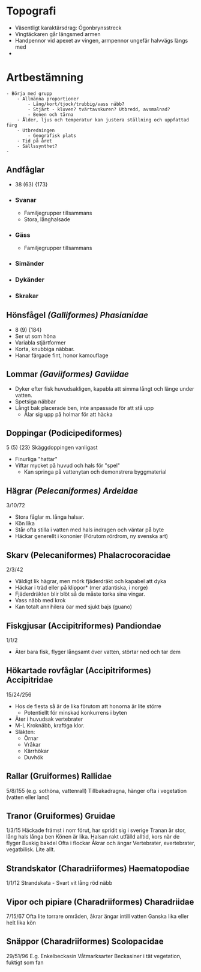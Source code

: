 # Topografi
- Väsentligt karaktärsdrag: Ögonbrynsstreck
- Vingtäckaren går längsmed armen
- Handpennor vid apexet av vingen, armpennor ungefär halvvägs längs med 
- 
# Artbestämning
	- Börja med grupp
		- Allmänna proportioner
			- Lång/kort/tjock/trubbig/vass näbb?
			- Stjärt - kluven? tvärtavskuren? Utbredd, avsmalnad?
			- Benen och tårna
		- Ålder, ljus och temperatur kan justera ställning och uppfattad färg
		- Utbredningen
			- Geografisk plats
		- Tid på året
		- Sällssynthet?
	-
	
## Andfåglar
- 38 (63) {173}
- ### Svanar
	- Familjegrupper tillsammans
	- Stora, långhalsade
- ### Gäss
	- Familjegrupper tillsammans
- ### Simänder
- ### Dykänder
- ### Skrakar
## Hönsfågel *(Galliformes) Phasianidae*
- 8 (9) {184}
- Ser ut som höna
- Variabla stjärtformer
- Korta, knubbiga näbbar.
- Hanar färgade fint, honor kamouflage

## Lommar *(Gaviiformes) Gaviidae*
- Dyker efter fisk huvudsakligen, kapabla att simma långt och länge under vatten.
- Spetsiga näbbar 
- Långt bak placerade ben, inte anpassade för att stå upp
	- Ålar sig upp på holmar för att häcka

## Doppingar (Podicipediformes)  
5 (5) {23}
Skäggdoppingen vanligast
- Finurliga "hattar"
- Viftar mycket på huvud och hals för "spel"
	- Kan springa på vattenytan och demonstrera byggmaterial

## Hägrar *(Pelecaniformes) Ardeidae*
3/10/72
- Stora fåglar m. långa halsar.
- Kön lika
- Står ofta stilla i vatten med hals indragen och väntar på byte 
- Häckar generellt i kononier (Förutom rördrom, ny svenska art)

## Skarv (Pelecaniformes) Phalacrocoracidae
2/3/42
- Väldigt lik hägrar, men mörk fjäderdräkt och kapabel att dyka
- Häckar i träd eller på klippor* (mer atlantiska, i norge)
- Fjäderdräkten blir blöt så de måste torka sina vingar.
- Vass näbb med krok
- Kan totalt annihilera öar med sjukt bajs (guano)

## Fiskgjusar (Accipitriformes) Pandiondae
1/1/2
- Äter bara fisk, flyger långsamt över vatten, störtar ned och tar dem

## Hökartade rovfåglar (Accipitriformes) Accipitridae
15/24/256
- Hos de flesta så är de lika förutom att honorna är lite större
	- Potentiellt för minskad konkurrens i byten
- Äter i huvudsak vertebrater
- M-L Kroknäbb, kraftiga klor.
- Släkten:
	- Örnar
	- Vråkar
	- Kärrhökar
	- Duvhök

## Rallar (Gruiformes) Rallidae
5/8/155
(e.g. sothöna, vattenrall)
Tillbakadragna, hänger ofta i vegetation (vatten eller land)

## Tranor (Gruiformes) Gruidae
1/3/15
Häckade främst i norr förut, har spridit sig i sverige
Tranan är stor, lång hals långa ben
Könen är lika.
Halsan rakt utfälld alltid, kors när de flyger
Buskig bakdel
Ofta i flockar
Åkrar och ängar
Vertebrater, evertebrater, vegatbilisk. Lite allt.

## Strandskator (Charadriiformes) Haematopodiae
1/1/12
Strandskata
	- Svart vit lång röd näbb

## Vipor och pipiare (Charadriiformes) Charadriidae
7/15/67
Ofta lite torrare områden, åkrar ängar intill vatten
Ganska lika eller helt lika kön

## Snäppor (Charadriiformes) Scolopacidae
29/51/96
E.g. Enkelbeckasin
Våtmarksarter
Beckasiner i tät vegetation, fuktigt som fan
